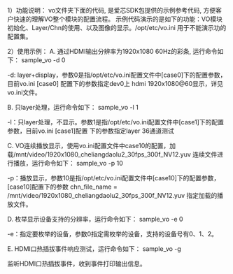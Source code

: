 
1）功能说明：
vo文件夹下面的代码, 是爱芯SDK包提供的示例参考代码, 方便客户快速的理解VO整个模块的配置流程。
示例代码演示的是如下的功能：VO模块初始化、Layer/Chn的使用、以及图像的显示。/opt/etc/vo.ini
用于不能演示功的配置集。

2）使用示例：
A. 通过HDMI输出分辨率为1920x1080 60Hz的彩条, 运行命令如下：
   sample_vo -d 0

   -d: layer+display，参数0是指/opt/etc/vo.ini配置文件中[case0]下的配置参数，目前vo.ini [case0]
   配置下的参数指定dev0上 hdmi 1920x1080@60显示，详见vo.ini文件。

B. 只layer处理，运行命令如下：
   sample_vo -l 1

   -l：只layer处理，不显示。参数1是指/opt/etc/vo.ini配置文件中[case1]下的配置参数，目前vo.ini [case1]配置
   下的参数指定layer 36通道测试

C. VO连续播放显示，使用vo.ini配置文件中case10的配置，加载/mnt/video/1920x1080_cheliangdaolu2_30fps_300f_NV12.yuv
   连续文件进行播放，运行命令如下：
   sample_vo -p 10

   -p：播放显示，参数10是指/opt/etc/vo.ini配置文件中[case10]下的配置参数，[case10]配置下的参数
   chn_file_name = /mnt/video/1920x1080_cheliangdaolu2_30fps_300f_NV12.yuv 指定加载的播放文件。

D. 枚举显示设备支持的分辨率，运行命令如下：
   sample_vo -e 0

   -e：指定要枚举的设备，参数0指定需枚举的设备，支持的设备号有0、1、2。

E. HDMI口热插拔事件响应测试，运行命令如下：
   sample_vo -g

   监听HDMI口热插拔事件，收到事件打印输出信息。